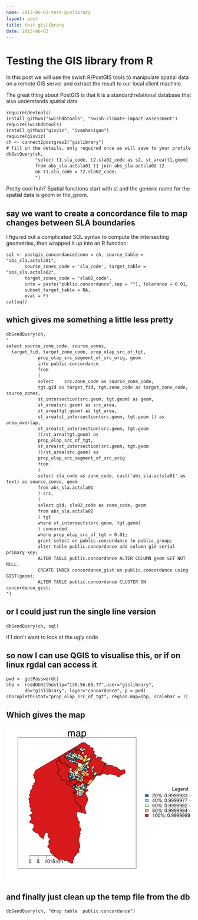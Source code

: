 ```yaml
---
name: 2013-06-03-test-gislibrary
layout: post
title: test gislibrary
date: 2013-06-03
---
```


# Testing the GIS library from R
In this post we will use the swish R/PostGIS tools to manipulate spatial data on a remote GIS server and extract the result to our local client machine.

The great thing about PostGIS is that it is a standard relational database that also understands spatial data

    require(devtools)
    install_github("swishdbtools", "swish-climate-impact-assessment")
    require(swishdbtools)
    install_github("gisviz", "ivanhanigan")
    require(gisviz)
    ch <- connect2postgres2("gislibrary")
    # fill in the details, only required once as will save to your profile
    dbGetQuery(ch, 
               "select t1.sla_code, t2.sla02_code as s2, st_area(t1.geom)
               from abs_sla.actsla01 t1 join abs_sla.actsla02 t2 
               on t1.sla_code = t2.sla02_code;
               ")

Pretty cool huh?  Spatial functions start with st and the generic name for the spatial data is geom or the_geom.

## say we want to create a concordance file to map changes between SLA boundaries
I figured out a complicated SQL syntax to compute the intersecting geometries, then wrapped it up into an R function:


    sql <- postgis_concordance(conn = ch, source_table = "abs_sla.actsla01",
           source_zones_code = 'sla_code', target_table = "abs_sla.actsla02",
           target_zones_code = "sla02_code",
           into = paste("public.concordance",sep = ""), tolerance = 0.01,
           subset_target_table = NA, 
           eval = F) 
    cat(sql)

## which gives me something a little less pretty

    dbSendQuery(ch,
    "
    select source_zone_code, source_zones, 
      target_fid, target_zone_code, prop_olap_src_of_tgt,
                prop_olap_src_segment_of_src_orig, geom
                into public.concordance
                from
                (
                select    src.zone_code as source_zone_code,
                tgt.gid as target_fid, tgt.zone_code as target_zone_code, source_zones,
                st_intersection(src.geom, tgt.geom) as geom,
                st_area(src.geom) as src_area,
                st_area(tgt.geom) as tgt_area,
                st_area(st_intersection(src.geom, tgt.geom )) as area_overlap,
                st_area(st_intersection(src.geom, tgt.geom
                ))/st_area(tgt.geom) as
                prop_olap_src_of_tgt,
                st_area(st_intersection(src.geom, tgt.geom
                ))/st_area(src.geom) as
                prop_olap_src_segment_of_src_orig
                from
                (
                select sla_code as zone_code, cast('abs_sla.actsla01' as text) as source_zones, geom
                from abs_sla.actsla01
                ) src,
                (
                select gid, sla02_code as zone_code, geom
                from abs_sla.actsla02
                ) tgt
                where st_intersects(src.geom, tgt.geom)
                ) concorded
                where prop_olap_src_of_tgt > 0.01;
                grant select on public.concordance to public_group;                        
                alter table public.concordance add column gid serial primary key;                        
                ALTER TABLE public.concordance ALTER COLUMN geom SET NOT NULL;                        
                CREATE INDEX concordance_gist on public.concordance using GIST(geom);                      
                ALTER TABLE public.concordance CLUSTER ON concordance_gist;
    ")


## or I could just run the single line version

    dbSendQuery(ch, sql)
    
if I don't want to look at the ugly code

## so now I can use QGIS to visualise this, or if on linux rgdal can access it

    pwd <- getPassword()
    shp <- readOGR2(hostip="130.56.60.77",user="gislibrary",
           db="gislibrary", layer="concordance", p = pwd)
    choropleth(stat="prop_olap_src_of_tgt", region.map=shp, scalebar = T)

## Which gives the map
![actconc.png](/images/actconc.png)

## and finally just clean up the temp file from the db

    dbSendQuery(ch, "drop table  public.concordance")
